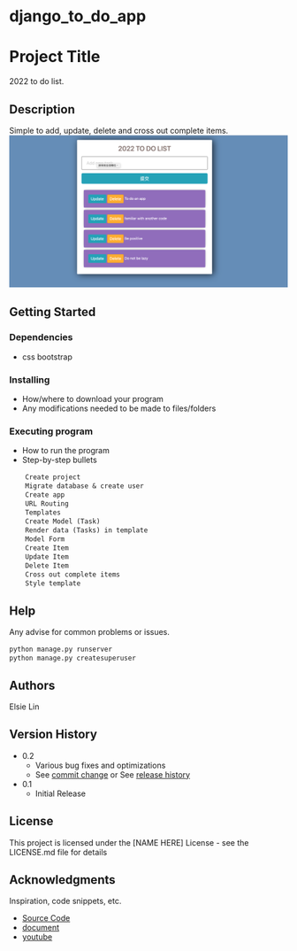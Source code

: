 # django_to_do_app

# Project Title

2022 to do list.

## Description

Simple to add, update, delete and cross out complete items.
![plot](./printscreen.png)

## Getting Started

### Dependencies

* css bootstrap

### Installing

* How/where to download your program
* Any modifications needed to be made to files/folders

### Executing program

* How to run the program
* Step-by-step bullets
```
    Create project
    Migrate database & create user
    Create app
    URL Routing
    Templates
    Create Model (Task)
    Render data (Tasks) in template
    Model Form
    Create Item
    Update Item
    Delete Item
    Cross out complete items
    Style template
```

## Help

Any advise for common problems or issues.
```
python manage.py runserver
python manage.py createsuperuser
```

## Authors

Elsie Lin


## Version History

* 0.2
    * Various bug fixes and optimizations
    * See [commit change]() or See [release history]()
* 0.1
    * Initial Release

## License

This project is licensed under the [NAME HERE] License - see the LICENSE.md file for details

## Acknowledgments

Inspiration, code snippets, etc.
* [Source Code](https://github.com/divanov11/to-do-app)
* [document](https://docs.google.com/document/d/1eu_ImYL21W905howHsyW782BPxKVJp9vz5nlJYB2G2E/edit)
* [youtube](https://www.youtube.com/watch?v=4RWFvXDUmjo)